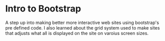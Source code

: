 # Intro to Bootstrap
A step up into making better more interactive web sites using bootstrap's pre defined code. 
I also learned about the grid system used to make sites that adjusts what all is displayed on the site on varoius screen sizes.
